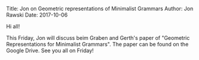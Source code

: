 Title: Jon on Geometric representations of Minimalist Grammars
Author: Jon Rawski
Date: 2017-10-06

Hi all!

This Friday, Jon will discuss beim Graben and Gerth's paper of "Geometric Representations for Minimalist Grammars". The paper can be found on the Google Drive. 
See you all on Friday!

